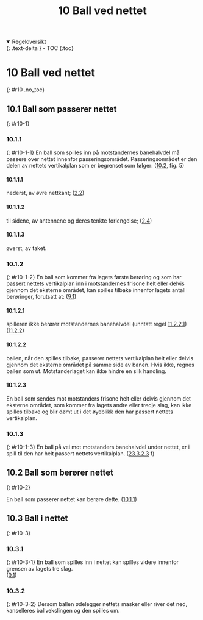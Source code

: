 ﻿---
title: 10 Ball ved nettet
parent: Kapittel 4 - Spillehandlinger
---
<details open markdown="block">
  <summary>
    Regeloversikt
  </summary>
  {: .text-delta }
- TOC
{:toc}
</details>

# 10 Ball ved nettet
{: #r10 .no_toc}

## 10.1 Ball som passerer nettet
{: #r10-1}

### 10.1.1
{: #r10-1-1}
En ball som spilles inn på motstandernes banehalvdel må passere over nettet innenfor 
passeringsområdet. Passeringsområdet er den delen av nettets vertikalplan som er 
begrenset som følger: 
([10.2](#r10-2), fig. 5)

#### 10.1.1.1 
nederst, av øvre nettkant;
([2.2](../para2/#r2-2))

#### 10.1.1.2 
til sidene, av antennene og deres tenkte forlengelse;
([2.4](../para2/#r2-4))

#### 10.1.1.3
øverst, av taket.

### 10.1.2
{: #r10-1-2}
En ball som kommer fra lagets første berøring og som har passert nettets vertikalplan
inn i motstandernes frisone helt eller delvis gjennom det eksterne området, kan spilles
tilbake innenfor lagets antall berøringer, forutsatt at:
([9.1](../para9/#r9-1))

#### 10.1.2.1
spilleren ikke berører motstandernes banehalvdel (unntatt regel [11.2.2.1](../para11/#r11-2-2-1))
([11.2.2](../para11/#r11-2-2))

#### 10.1.2.2
ballen, når den spilles tilbake, passerer nettets vertikalplan helt eller delvis gjennom det
eksterne området på samme side av banen. Hvis ikke, regnes ballen som ut.
Motstanderlaget kan ikke hindre en slik handling.

#### 10.1.2.3
En ball som sendes mot motstanders frisone helt eller delvis gjennom det
eksterne området, som kommer fra lagets andre eller tredje slag, kan ikke spilles
tilbake og blir dømt ut i det øyeblikk den har passert nettets vertikalplan.

### 10.1.3
{: #r10-1-3}
En ball på vei mot motstanders banehalvdel under nettet, er i spill til den har
helt passert nettets vertikalplan.
([23.3.2.3](../para23/#r23-3-2-3) f)

## 10.2 Ball som berører nettet
{: #r10-2}

En ball som passerer nettet kan berøre dette.
([10.1.1](#r10-1-1))

## 10.3 Ball i nettet
{: #r10-3}

### 10.3.1
{: #r10-3-1}
En ball som spilles inn i nettet kan spilles videre innenfor grensen av lagets tre slag.  
([9.1](../para9/#r9-1))

### 10.3.2
{: #r10-3-2}
Dersom ballen ødelegger nettets masker eller river det ned, kanselleres ballvekslingen 
og den spilles om. 
